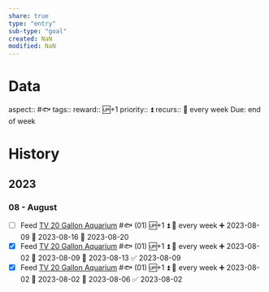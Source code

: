 ```yaml
---
share: true
type: "entry"
sub-type: "goal"
created: NaN 
modified: NaN
---
```

# Data
aspect:: #🐟
tags:: 
reward:: 🆙+1
priority:: ⏫
recurs:: 🔁 every week
Due: end of week
# History
## 2023
### 08 - August
- [ ] Feed [TV 20 Gallon Aquarium](TV%2020%20Gallon%20Aquarium.md) #🐟 (01) 🆙+1 ⏫ 🔁 every week ➕ 2023-08-09 🛫 2023-08-16 📅 2023-08-20
- [x] Feed [TV 20 Gallon Aquarium](TV%2020%20Gallon%20Aquarium.md) #🐟 (01) 🆙+1 ⏫ 🔁 every week ➕ 2023-08-02 🛫 2023-08-09 📅 2023-08-13 ✅ 2023-08-09
- [x] Feed [TV 20 Gallon Aquarium](TV%2020%20Gallon%20Aquarium.md) #🐟 (01) 🆙+1 ⏫ 🔁 every week ➕ 2023-08-02 🛫 2023-08-02 📅 2023-08-06 ✅ 2023-08-02